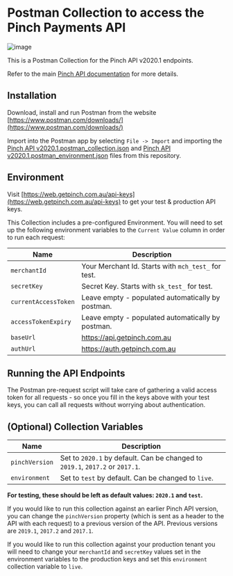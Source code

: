 # Postman Collection to access the Pinch Payments API

![image](https://user-images.githubusercontent.com/241857/116962566-a6291600-ace9-11eb-9084-d0e303274f4f.png)

This is a Postman Collection for the Pinch API v2020.1 endpoints. 

Refer to the main [Pinch API documentation](https://docs.getpinch.com.au/docs) for more details.

## Installation

Download, install and run Postman from the website [https://www.postman.com/downloads/](https://www.postman.com/downloads/)

Import into the Postman app by selecting `File -> Import` and importing the [Pinch API v2020.1.postman_collection.json](https://raw.githubusercontent.com/PinchPayments/postman-pinch-api/main/Pinch%20API%20v2020.1.postman_collection.json) and [Pinch API v2020.1.postman_environment.json](https://raw.githubusercontent.com/PinchPayments/postman-pinch-api/main/Pinch%20API%20v2020.1.postman_environment.json) files from this repository.

## Environment

Visit [https://web.getpinch.com.au/api-keys](https://web.getpinch.com.au/api-keys) to get your test & production API keys.

This Collection includes a pre-configured Environment. You will need to set up the following environment variables to the `Current Value` column in order to run each request:

|Name|Description|
|---|---|
|`merchantId`|Your Merchant Id. Starts with `mch_test_` for test.|
|`secretKey`|Secret Key. Starts with `sk_test_` for test.|
|`currentAccessToken`|Leave empty - populated automatically by postman.|
|`accessTokenExpiry`|Leave empty - populated automatically by postman.|
|`baseUrl`|https://api.getpinch.com.au|
|`authUrl`|https://auth.getpinch.com.au|

## Running the API Endpoints

The Postman pre-request script will take care of gathering a valid access token for all requests - so once you fill in the keys above with your test keys, you can call all requests without worrying about authentication.

## (Optional) Collection Variables


|Name|Description|
|---|---|
|`pinchVersion`|Set to `2020.1` by default. Can be changed to `2019.1`, `2017.2` or `2017.1`.|
|`environment`|Set to `test` by default. Can be changed to `live`.|

**For testing, these should be left as default values: `2020.1` and `test`.**

If you would like to run this collection against an earlier Pinch API version, you can change the `pinchVersion` property (which is sent as a header to the API with each request) to a previous version of the API. Previous versions are `2019.1`, `2017.2` and `2017.1`.

If you would like to run this collection against your production tenant you will need to change your `merchantId` and `secretKey` values set in the environment variables to the production keys and set this `environment` collection variable to `live`.
